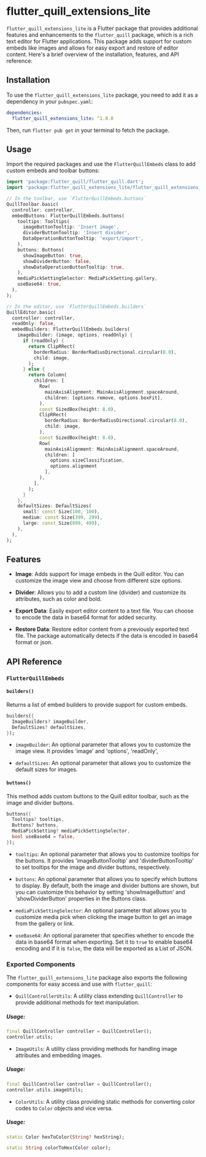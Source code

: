 # flutter_quill_extensions_lite

`flutter_quill_extensions_lite` is a Flutter package that provides additional features and enhancements to the `flutter_quill` package, which is a rich text editor for Flutter applications. This package adds support for custom embeds like images and allows for easy export and restore of editor content. Here's a brief overview of the installation, features, and API reference:

## Installation

To use the `flutter_quill_extensions_lite` package, you need to add it as a dependency in your `pubspec.yaml`:

```yaml
dependencies:
  flutter_quill_extensions_lite: ^1.0.0
```

Then, run `flutter pub get` in your terminal to fetch the package.

## Usage

Import the required packages and use the `FlutterQuillEmbeds` class to add custom embeds and toolbar buttons:

```dart
import 'package:flutter_quill/flutter_quill.dart';
import 'package:flutter_quill_extensions_lite/flutter_quill_extensions_lite.dart';

// In the toolbar, use `FlutterQuillEmbeds.buttons`
QuillToolbar.basic(
  controller: controller,
  embedButtons: FlutterQuillEmbeds.buttons(
    tooltips: Tooltips(
      imageButtonTooltip: 'Insert image',
      dividerButtonTooltip: 'Insert divider',
      DataOperationButtonTooltip: 'export/import',
    ),
    buttons: Buttons(
      showImageButton: true,
      showDividerButton: false,
      showDataOperationButtonTooltip: true,
    ),
    mediaPickSettingSelector: MediaPickSetting.gallery,
    useBase64: true,
  ),
);

// In the editor, use `FlutterQuillEmbeds.builders`
QuillEditor.basic(
  controller: controller,
  readOnly: false,
  embedBuilders: FlutterQuillEmbeds.builders(
    imageBuilder: (image, options, readOnly) {
      if (readOnly) {
        return ClipRRect(
          borderRadius: BorderRadiusDirectional.circular(8.0),
          child: image,
        );
      } else {
        return Column(
          children: [
            Row(
              mainAxisAlignment: MainAxisAlignment.spaceAround,
              children: [options.remove, options.boxFit],
            ),
            const SizedBox(height: 8.0),
            ClipRRect(
              borderRadius: BorderRadiusDirectional.circular(8.0),
              child: image,
            ),
            const SizedBox(height: 8.0),
            Row(
              mainAxisAlignment: MainAxisAlignment.spaceAround,
              children: [
                options.sizeClassification,
                options.alignment
              ],
            ),
          ],
        );
      }
    },
    defaultSizes: DefaultSizes(
      small: const Size(100, 100),
      medium: const Size(399, 299),
      large: const Size(899, 499),
    ),
  ),
);
```

## Features

- **Image**: Adds support for image embeds in the Quill editor. You can customize the image view and choose from different size options.

- **Divider**: Allows you to add a custom line (divider) and customize its attributes, such as color and bold.

- **Export Data**: Easily export editor content to a text file. You can choose to encode the data in base64 format for added security.

- **Restore Data**: Restore editor content from a previously exported text file. The package automatically detects if the data is encoded in base64 format or json.

## API Reference

### `FlutterQuillEmbeds`

#### `builders()`

Returns a list of embed builders to provide support for custom embeds.

```dart
builders({
  ImageBuilders? imageBuilder,
  DefaultSizes? defaultSizes,
});
```

- `imageBuilder`: An optional parameter that allows you to customize the image view. It provides 'image' and 'options', 'readOnly',

- `defaultSizes`: An optional parameter that allows you to customize the default sizes for images.

#### `buttons()`

This method adds custom buttons to the Quill editor toolbar, such as the image and divider buttons.

```dart
buttons({
  Tooltips? tooltips,
  Buttons? buttons,
  MediaPickSetting? mediaPickSettingSelector,
  bool useBase64 = false,
});
```

- `tooltips`: An optional parameter that allows you to customize tooltips for the buttons. It provides 'imageButtonTooltip' and 'dividerButtonTooltip' to set tooltips for the image and divider buttons, respectively.

- `buttons`: An optional parameter that allows you to specify which buttons to display. By default, both the image and divider buttons are shown, but you can customize this behavior by setting 'showImageButton' and 'showDividerButton' properties in the Buttons class.

- `mediaPickSettingSelector`: An optional parameter that allows you to customize media pick when clicking the image button to get an image from the gallery or link.

- `useBase64`: An optional parameter that specifies whether to encode the data in base64 format when exporting. Set it to `true` to enable base64 encoding and if it is `false`, the data will be exported as a List of JSON.

### Exported Components

The `flutter_quill_extensions_lite` package also exports the following components for easy access and use with `flutter_quill`:

- `QuillControllerUtils`: A utility class extending `QuillController` to provide additional methods for text manipulation.

##### Usage:
```dart
final QuillController controller = QuillController();
controller.utils;
```

- `ImageUtils`: A utility class providing methods for handling image attributes and embedding images.

##### Usage:
```dart
final QuillController controller = QuillController();
controller.utils.imageUtils;
```

- `ColorUtils`: A utility class providing static methods for converting color codes to `Color` objects and vice versa.

##### Usage:
```dart
static Color hexToColor(String? hexString);

static String colorToHex(Color color);
```